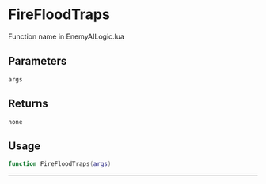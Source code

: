 # FireFloodTraps
Function name in EnemyAILogic.lua
## Parameters
`args`
## Returns
`none`
## Usage
```lua
function FireFloodTraps(args)
```
---

